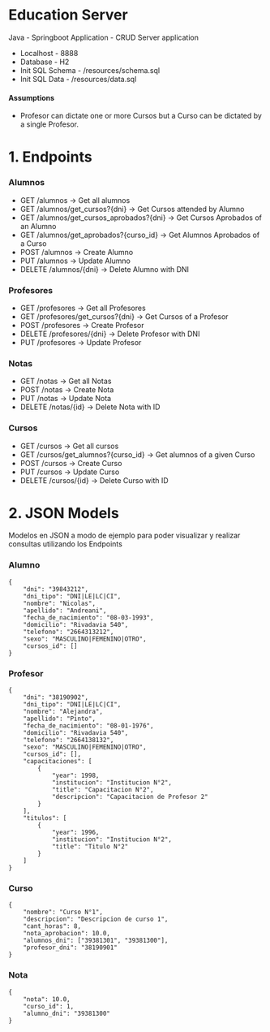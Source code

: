 # Education Server
Java - Springboot Application - CRUD Server application

 - Localhost - 8888
 - Database - H2
 - Init SQL Schema - /resources/schema.sql
 - Init SQL Data - /resources/data.sql
 
#### Assumptions
- Profesor can dictate one or more Cursos but a Curso can be dictated by a single Profesor.

# 1. Endpoints
 
 ### Alumnos
 - GET /alumnos -> Get all alumnos
 - GET /alumnos/get_cursos?{dni} -> Get Cursos attended by Alumno
 - GET /alumnos/get_cursos_aprobados?{dni} -> Get Cursos Aprobados of an Alumno
 - GET /alumnos/get_aprobados?{curso_id} -> Get Alumnos Aprobados of a Curso
 - POST /alumnos -> Create Alumno
 - PUT /alumnos -> Update Alumno
 - DELETE /alumnos/{dni} -> Delete Alumno with DNI
 
 ### Profesores
 - GET /profesores -> Get all Profesores
 - GET /profesores/get_cursos?{dni} -> Get Cursos of a Profesor
 - POST /profesores -> Create Profesor
 - DELETE /profesores/{dni} -> Delete Profesor with DNI
 - PUT /profesores -> Update Profesor
 
 ### Notas
 - GET /notas -> Get all Notas
 - POST /notas -> Create Nota
 - PUT /notas -> Update Nota
 - DELETE /notas/{id} -> Delete Nota with ID
 
 ### Cursos
 - GET /cursos -> Get all cursos
 - GET /cursos/get_alumnos?{curso_id} -> Get alumnos of a given Curso
 - POST /cursos -> Create Curso
 - PUT /cursos -> Update Curso
 - DELETE /cursos/{id} -> Delete Curso with ID
# 2. JSON Models
Modelos en JSON a modo de ejemplo para poder visualizar y realizar consultas utilizando los Endpoints
### Alumno
```
{
    "dni": "39843212",
    "dni_tipo": "DNI|LE|LC|CI",
    "nombre": "Nicolas",
    "apellido": "Andreani",
    "fecha_de_nacimiento": "08-03-1993",
    "domicilio": "Rivadavia 540",
    "telefono": "2664313212",
    "sexo": "MASCULINO|FEMENINO|OTRO",
    "cursos_id": []
}
```

### Profesor
```
{
    "dni": "38190902",
    "dni_tipo": "DNI|LE|LC|CI",
    "nombre": "Alejandra",
    "apellido": "Pinto",
    "fecha_de_nacimiento": "08-01-1976",
    "domicilio": "Rivadavia 540",
    "telefono": "2664138132",
    "sexo": "MASCULINO|FEMENINO|OTRO",
    "cursos_id": [],
    "capacitaciones": [
        {
            "year": 1998,
            "institucion": "Institucion N°2",
            "title": "Capacitacion N°2",
            "descripcion": "Capacitacion de Profesor 2"
        }
    ],
    "titulos": [
        {
            "year": 1996,
            "institucion": "Institucion N°2",
            "title": "Titulo N°2"
        }
    ]
}
```
### Curso
```
{
    "nombre": "Curso N°1",
    "descripcion": "Descripcion de curso 1",
    "cant_horas": 8,
    "nota_aprobacion": 10.0,
    "alumnos_dni": ["39381301", "39381300"],
    "profesor_dni": "38190901"
}
```
### Nota
```
{
    "nota": 10.0,
    "curso_id": 1,
    "alumno_dni": "39381300"
}
```


